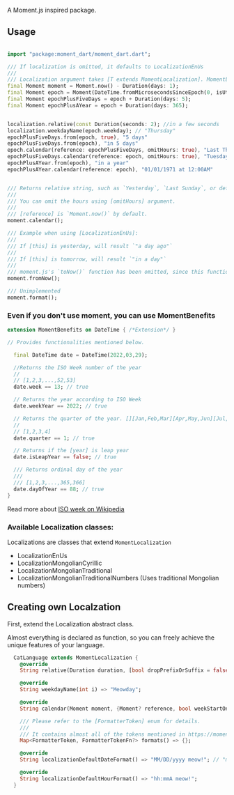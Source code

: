 A Moment.js inspired package.

## Usage

```dart

import "package:moment_dart/moment_dart.dart";

/// If localization is omitted, it defaults to LocalizationEnUs
///
/// Localization argument takes [T extends MomentLocalization]. MomentLocalization is custom abstract class.  
final Moment moment = Moment.now() - Duration(days: 1);
final Moment epoch = Moment(DateTime.fromMicrosecondsSinceEpoch(0, isUtc: true));
final Moment epochPlusFiveDays = epoch + Duration(days: 5);
final Moment epochPlusAYear = epoch + Duration(days: 365);


localization.relative(const Duration(seconds: 2); //in a few seconds
localization.weekdayName(epoch.weekday); // "Thursday"
epochPlusFiveDays.from(epoch, true), "5 days"
epochPlusFiveDays.from(epoch), "in 5 days"
epoch.calendar(reference: epochPlusFiveDays, omitHours: true), "Last Thursday"
epochPlusFiveDays.calendar(reference: epoch, omitHours: true), "Tuesday"
epochPlusAYear.from(epoch), "in a year"
epochPlusAYear.calendar(reference: epoch), "01/01/1971 at 12:00AM"


/// Returns relative string, such as `Yesterday`, `Last Sunday`, or default date format concatenated with default hour format.
///
/// You can omit the hours using [omitHours] argument.
///
/// [reference] is `Moment.now()` by default.
moment.calendar();

/// Example when using [LocalizationEnUs]:
///
/// If [this] is yesterday, will result `"a day ago"`
///
/// If [this] is tomorrow, will result `"in a day"`
///
/// moment.js's `toNow()` function has been omitted, since this function prefixes/suffixes appropriately.
moment.fromNow();

/// Unimplemented
moment.format();
```

### Even if you don't use moment, you can use MomentBenefits

```dart
extension MomentBenefits on DateTime { /*Extension*/ }

// Provides functionalities mentioned below.

  final DateTime date = DateTime(2022,03,29);

  //Returns the ISO Week number of the year
  //
  // [1,2,3,...,52,53]
  date.week == 13; // true

  // Returns the year according to ISO Week
  date.weekYear == 2022; // true

  // Returns the quarter of the year. [][Jan,Feb,Mar][Apr,May,Jun][Jul,Aug,Sep][Oct,Nov,Dec]
  //
  // [1,2,3,4]
  date.quarter == 1; // true

  // Returns if the [year] is leap year
  date.isLeapYear == false; // true

  /// Returns ordinal day of the year
  /// 
  /// [1,2,3,...,365,366]
  date.dayOfYear == 88; // true
}
```

Read more about [ISO week on Wikipedia](https://en.wikipedia.org/wiki/ISO_week_date)

### Available Localization classes:

Localizations are classes that extend `MomentLocalization`

- LocalizationEnUs
- LocalizationMongolianCyrillic
- LocalizationMongolianTraditional
- LocalizationMongolianTraditionalNumbers (Uses traditional Mongolian numbers)

## Creating own Localzation

First, extend the Localization abstract class.

Almost everything is declared as function, so you can freely achieve the unique features of your language.

```dart
  CatLanguage extends MomentLocalization {
    @override
    String relative(Duration duration, [bool dropPrefixOrSuffix = false]) => "a two meow ago";

    @override
    String weekdayName(int i) => "Meowday";

    @override
    String calendar(Moment moment, {Moment? reference, bool weekStartOnSunday = false, bool omitHours = false}) => "Last Meowday";

    /// Please refer to the [FormatterToken] enum for details.
    /// 
    /// It contains almost all of the tokens mentioned in https://momentjs.com/docs/#/parsing/string-format/
    Map<FormatterToken, FormatterTokenFn?> formats() => {};

    @override
    String localizationDefaultDateFormat() => "MM/DD/yyyy meow!"; // "meow!" token doesn't exist, therefore the resulting string would be "06/01/2003 meow!".

    @override
    String localizationDefaultHourFormat() => "hh:mmA meow!";
  }
```